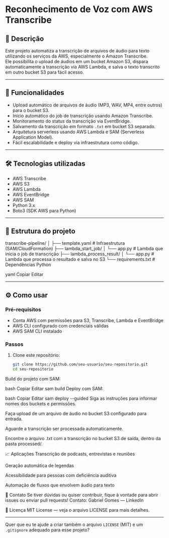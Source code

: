 # Reconhecimento de Voz com AWS Transcribe

## 📜 Descrição

Este projeto automatiza a transcrição de arquivos de áudio para texto utilizando os serviços da AWS, especialmente o Amazon Transcribe.  
Ele possibilita o upload de áudios em um bucket Amazon S3, dispara automaticamente a transcrição via AWS Lambda, e salva o texto transcrito em outro bucket S3 para fácil acesso.

---

## 🚀 Funcionalidades

- Upload automático de arquivos de áudio (MP3, WAV, MP4, entre outros) para o bucket S3.
- Início automático do job de transcrição usando Amazon Transcribe.
- Monitoramento do status da transcrição via EventBridge.
- Salvamento da transcrição em formato `.txt` em bucket S3 separado.
- Arquitetura serverless usando AWS Lambda e SAM (Serverless Application Model).
- Fácil escalabilidade e deploy via infraestrutura como código.

---

## 🛠 Tecnologias utilizadas

- AWS Transcribe  
- AWS S3  
- AWS Lambda  
- AWS EventBridge  
- AWS SAM  
- Python 3.x  
- Boto3 (SDK AWS para Python)

---

## 📂 Estrutura do projeto

transcribe-pipeline/
│
├── template.yaml # Infraestrutura (SAM/CloudFormation)
├── lambda_start_job/
│ └── app.py # Lambda que inicia o job de transcrição
├── lambda_process_result/
│ └── app.py # Lambda que processa o resultado e salva no S3
└── requirements.txt # Dependências Python

yaml
Copiar
Editar

---

## ⚙️ Como usar

### Pré-requisitos

- Conta AWS com permissões para S3, Transcribe, Lambda e EventBridge  
- AWS CLI configurado com credenciais válidas  
- AWS SAM CLI instalado  

### Passos

1. Clone este repositório:  
   ```bash
   git clone https://github.com/seu-usuario/seu-repositorio.git
   cd seu-repositorio
Build do projeto com SAM:

bash
Copiar
Editar
sam build
Deploy com SAM:

bash
Copiar
Editar
sam deploy --guided
Siga as instruções para informar nomes dos buckets e permissões.

Faça upload de um arquivo de áudio no bucket S3 configurado para entrada.

Aguarde a transcrição ser processada automaticamente.

Encontre o arquivo .txt com a transcrição no bucket S3 de saída, dentro da pasta processed/.

📈 Aplicações
Transcrição de podcasts, entrevistas e reuniões

Geração automática de legendas

Acessibilidade para pessoas com deficiência auditiva

Automação de fluxos que envolvem áudio para texto

📌 Contato
Se tiver dúvidas ou quiser contribuir, fique à vontade para abrir issues ou enviar pull requests!
Contato: Gabriel Gomes — LinkedIn

📝 Licença
MIT License — veja o arquivo LICENSE para mais detalhes.


---

Quer que eu te ajude a criar também o arquivo `LICENSE` (MIT) e um `.gitignore` adequado para esse projeto?

